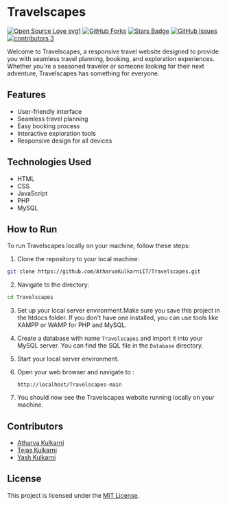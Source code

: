 # Travelscapes
[![Open Source Love svg1](https://badges.frapsoft.com/os/v1/open-source.svg?v=103)](#)
[![GitHub Forks](https://img.shields.io/github/forks/AtharvaKulkarniIT/VIT_Student_Accomodation-in-c.svg?style=social&label=Fork&maxAge=2592000)](https://www.github.com/AtharvaKulkarniIT/VIT_Student_Accomodation-in-c/fork)
<a href="https://github.com/AtharvaKulkarniIT/Travelscapes/stargazers"><img src="https://img.shields.io/github/stars/AtharvaKulkarniIT/Travelscapes" alt="Stars Badge"/></a>
[![GitHub Issues](https://img.shields.io/github/issues/AtharvaKulkarniIT/Travelscapes.svg?style=flat&label=Issues&maxAge=2592000)](https://www.github.com/AtharvaKulkarniIT/Travelscapes/issues)
[![contributors 3](https://img.shields.io/badge/contributions-welcome-brightgreen.svg?style=flat&label=Contributions&colorA=red&colorB=black	)](#)

Welcome to Travelscapes, a responsive travel website designed to provide you with seamless travel planning, booking, and exploration experiences. Whether you're a seasoned traveler or someone looking for their next adventure, Travelscapes has something for everyone.

## Features

- User-friendly interface
- Seamless travel planning
- Easy booking process
- Interactive exploration tools
- Responsive design for all devices

## Technologies Used

- HTML
- CSS
- JavaScript
- PHP
- MySQL

## How to Run

To run Travelscapes locally on your machine, follow these steps:

1. Clone the repository to your local machine:

```bash
git clone https://github.com/AtharvaKulkarniIT/Travelscapes.git
```

2. Navigate to the directory:

```bash
cd Travelscapes
```

3. Set up your local server environment.Make sure you save this project in the htdocs folder. If you don't have one installed, you can use tools like XAMPP or WAMP for PHP and MySQL.

4. Create a database with name `Travelscapes` and import it into your MySQL server. You can find the SQL file in the `Database` directory. 

5. Start your local server environment.

6. Open your web browser and navigate to :
   ```
   http://localhost/Travelscapes-main
   ```

7. You should now see the Travelscapes website running locally on your machine.

## Contributors

- [Atharva Kulkarni](https://github.com/AtharvaKulkarniIT)
- [Tejas Kulkarni](https://github.com/Tejas466)
- [Yash Kulkarni](https://github.com/yashkulkarni45)
 

## License

This project is licensed under the [MIT License](LICENSE).
